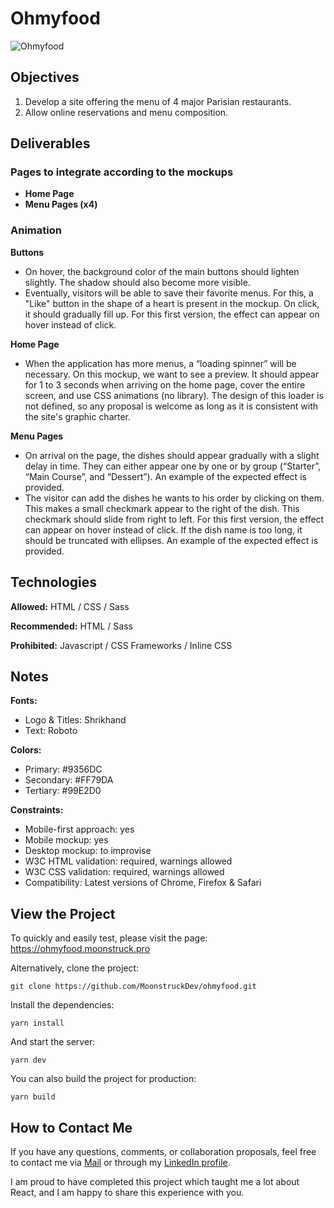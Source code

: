 # Ohmyfood


![Ohmyfood](https://img.shields.io/badge/Ohmyfood-purple)

## Objectives

1. Develop a site offering the menu of 4 major Parisian restaurants.
2. Allow online reservations and menu composition.

## Deliverables

### Pages to integrate according to the mockups

- **Home Page**
- **Menu Pages (x4)**

### Animation

**Buttons**
- On hover, the background color of the main buttons should lighten slightly. The shadow should also become more visible.
- Eventually, visitors will be able to save their favorite menus. For this, a "Like" button in the shape of a heart is present in the mockup. On click, it should gradually fill up. For this first version, the effect can appear on hover instead of click.

**Home Page**
- When the application has more menus, a “loading spinner” will be necessary. On this mockup, we want to see a preview. It should appear for 1 to 3 seconds when arriving on the home page, cover the entire screen, and use CSS animations (no library). The design of this loader is not defined, so any proposal is welcome as long as it is consistent with the site's graphic charter.

**Menu Pages**
- On arrival on the page, the dishes should appear gradually with a slight delay in time. They can either appear one by one or by group (“Starter”, “Main Course”, and “Dessert”). An example of the expected effect is provided.
- The visitor can add the dishes he wants to his order by clicking on them. This makes a small checkmark appear to the right of the dish. This checkmark should slide from right to left. For this first version, the effect can appear on hover instead of click. If the dish name is too long, it should be truncated with ellipses. An example of the expected effect is provided.

## Technologies

**Allowed:** HTML / CSS / Sass

**Recommended:** HTML / Sass

**Prohibited:** Javascript / CSS Frameworks / Inline CSS

## Notes

**Fonts:**
- Logo & Titles: Shrikhand
- Text: Roboto

**Colors:**
- Primary: #9356DC
- Secondary: #FF79DA
- Tertiary: #99E2D0

**Constraints:**
- Mobile-first approach: yes
- Mobile mockup: yes
- Desktop mockup: to improvise
- W3C HTML validation: required, warnings allowed
- W3C CSS validation: required, warnings allowed
- Compatibility: Latest versions of Chrome, Firefox & Safari


## View the Project

To quickly and easily test, please visit the page: https://ohmyfood.moonstruck.pro

Alternatively, clone the project:

```terminal
git clone https://github.com/MoonstruckDev/ohmyfood.git
```

Install the dependencies:

```terminal
yarn install
```

And start the server:

```terminal
yarn dev
```

You can also build the project for production:

```terminal
yarn build
```


## How to Contact Me

If you have any questions, comments, or collaboration proposals, feel free to contact me via [Mail](mailto:dev@moonstruck.pro) or through my [LinkedIn profile](https://www.linkedin.com/in/luc-smith-62a4b52a6/).

I am proud to have completed this project which taught me a lot about React, and I am happy to share this experience with you.

